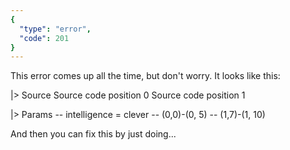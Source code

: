 ```yaml
---
{
  "type": "error",
  "code": 201
}
---
```

This error comes up all the time, but don't worry. It looks like this:

|> Source
    Source code position 0
    Source code position 1

|> Params
    -- intelligence = clever
    -- (0,0)-(0, 5)
    -- (1,7)-(1, 10)

And then you can fix this by just doing...
